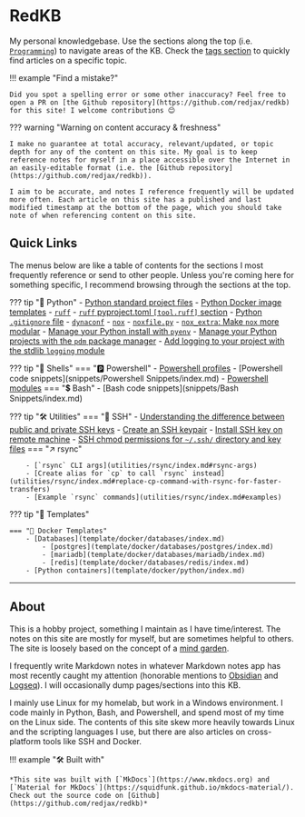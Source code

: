 # RedKB

My personal knowledgebase. Use the sections along the top (i.e. [`Programming`](programming/index.md)) to navigate areas of the KB. Check the [tags section](tags.md) to quickly find articles on a specific topic.

!!! example "Find a mistake?"

    Did you spot a spelling error or some other inaccuracy? Feel free to open a PR on [the Github repository](https://github.com/redjax/redkb) for this site! I welcome contributions 😊

??? warning "Warning on content accuracy & freshness"

    I make no guarantee at total accuracy, relevant/updated, or topic depth for any of the content on this site. My goal is to keep reference notes for myself in a place accessible over the Internet in an easily-editable format (i.e. the [Github repository](https://github.com/redjax/redkb)).

    I aim to be accurate, and notes I reference frequently will be updated more often. Each article on this site has a published and last modified timestamp at the bottom of the page, which you should take note of when referencing content on this site.

## Quick Links

The menus below are like a table of contents for the sections I most frequently reference or send to other people. Unless you're coming here for something specific, I recommend browsing through the sections at the top.

??? tip "🐍 Python"
    - [Python standard project files](programming/standard-project-files/python/index.md)
        - [Python Docker image templates](template/docker/python/index.md)
        - [`ruff`](programming/standard-project-files/python/ruff/index.md)
            - [`ruff` pyproject.toml `[tool.ruff]` section](programming/standard-project-files/python/ruff/pyproject-ruff.md)
        - [Python `.gitignore` file](programming/standard-project-files/python/gitignore.md)
        - [`dynaconf`](programming/standard-project-files/python/Dynaconf/index.md)
        - [`nox`](programming/python/nox/index.md)
            - [`noxfile.py`](programming/python/nox/index.md#noxfilepy-base)
            - [`nox_extra`: Make `nox` more modular](programming/python/nox/nox_extra-module/index.md)
      - [Manage your Python install with `pyenv`](programming/python/virtualenv.md)
      - [Manage your Python projects with the `pdm` package manager](programming/python/pdm.md)
      - [Add logging to your project with the stdlib `logging` module](programming/python/logging.md)

??? tip "🐚 Shells"
    === "🅿️ Powershell"
        - [Powershell profiles](programming/powershell/profiles/index.md)
        - [Powershell code snippets](snippets/Powershell Snippets/index.md)
        - [Powershell modules](programming/powershell/modules/index.md)
    === "💲 Bash"
        - [Bash code snippets](snippets/Bash Snippets/index.md)

??? tip "🛠️ Utilities"
    === "🔑 SSH"
        - [Understanding the difference between public and private SSH keys](utilities/ssh/index.html#understanding-the-difference-between-public-and-private-keys)
        - [Create an SSH keypair](utilities/ssh/index.md#create-an-ssh-key-pair) 
        - [Install SSH key on remote machine](utilities/ssh/index.md#install-an-ssh-key-on-a-remote-machine-for-passwordless-ssh-login.md)
        - [SSH chmod permissions for `~/.ssh/` directory and key files](utilities/ssh/index.html#ssh-chmod-permissions)
    === "↗️ rsync"

        - [`rsync` CLI args](utilities/rsync/index.md#rsync-args)
        - [Create alias for `cp` to call `rsync` instead](utilities/rsync/index.md#replace-cp-command-with-rsync-for-faster-transfers)
        - [Example `rsync` commands](utilities/rsync/index.md#examples)

??? tip "📝 Templates"

    === "🐋 Docker Templates"
        - [Databases](template/docker/databases/index.md)
            - [postgres](template/docker/databases/postgres/index.md)
            - [mariadb](template/docker/databases/mariadb/index.md)
            - [redis](template/docker/databases/redis/index.md)
        - [Python containers](template/docker/python/index.md)

---

## About

This is a hobby project, something I maintain as I have time/interest. The notes on this site are mostly for myself, but are sometimes helpful to others. The site is loosely based on the concept of a [mind garden](https://elizabethbutlermd.com/personal-knowledge-management/).

I frequently write Markdown notes in whatever Markdown notes app has most recently caught my attention (honorable mentions to [Obsidian]() and [Logseq]()). I will occasionally dump pages/sections into this KB.

I mainly use Linux for my homelab, but work in a Windows environment. I code mainly in Python, Bash, and Powershell, and spend most of my time on the Linux side. The contents of this site skew more heavily towards Linux and the scripting languages I use, but there are also articles on cross-platform tools like SSH and Docker.

!!! example "🛠️ Built with"
    
    *This site was built with [`MkDocs`](https://www.mkdocs.org) and [`Material for MkDocs`](https://squidfunk.github.io/mkdocs-material/). Check out the source code on [Github](https://github.com/redjax/redkb)*
